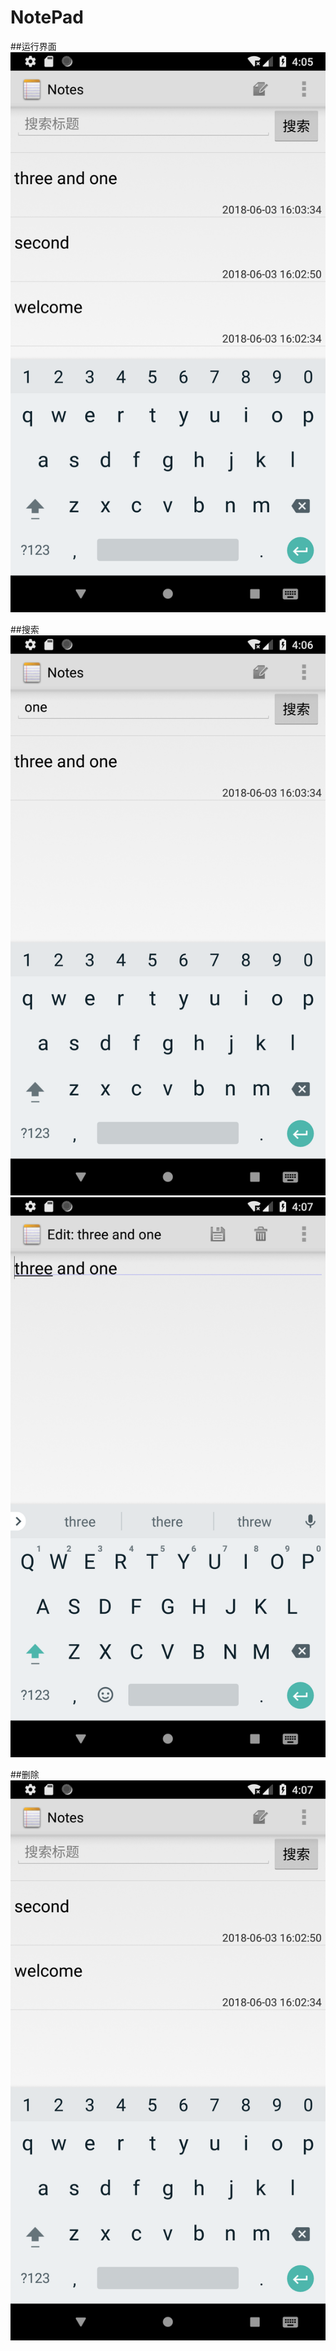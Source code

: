 # NotePad


##运行界面  
![](https://github.com/hsq54820/NotePad/blob/master/pic/Screenshot_1528041952.png) 
  
##搜索  
![](https://github.com/hsq54820/NotePad/blob/master/pic/Screenshot_1528041999.png) 
![](https://github.com/hsq54820/NotePad/blob/master/pic/Screenshot_1528042021.png) 
  
##删除  
![](https://github.com/hsq54820/NotePad/blob/master/pic/Screenshot_1528042044.png) 

